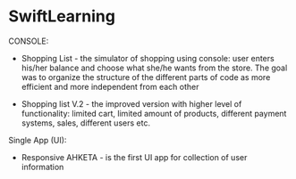 # SwiftLearning

CONSOLE:

* Shopping List - the simulator of shopping using console: user enters his/her balance and choose what she/he wants from the store. The goal was to organize the structure of the different parts of code as more efficient and more independent from each other

* Shopping list V.2 - the improved version with higher level of functionality: limited cart, limited amount of products, different payment systems, sales, different users etc.

Single App (UI):

* Responsive AHKETA - is the first UI app for collection of user information
